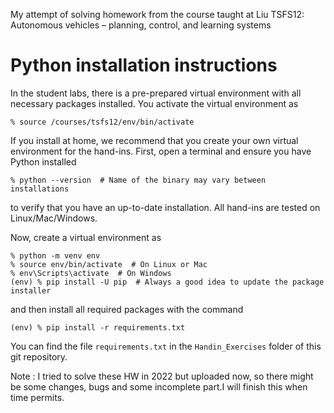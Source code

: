 My attempt of solving homework from the course taught at Liu TSFS12: Autonomous vehicles – planning, control, and learning systems


# Python installation instructions

In the student labs, there is a pre-prepared virtual environment with all necessary packages installed. You activate the virtual environment as
```
% source /courses/tsfs12/env/bin/activate
```
If you install at home, we recommend that you create your own virtual environment for the hand-ins. First, open a terminal and ensure you have Python installed
```
% python --version  # Name of the binary may vary between installations
```
to verify that you have an up-to-date installation. All hand-ins are tested on Linux/Mac/Windows.

Now, create a virtual environment as
```
% python -m venv env
% source env/bin/activate  # On Linux or Mac
% env\Scripts\activate  # On Windows
(env) % pip install -U pip  # Always a good idea to update the package installer
```
and then install all required packages with the command
```
(env) % pip install -r requirements.txt
``` 
You can find the file ```requirements.txt``` in the ```Handin_Exercises``` folder of this git repository.




Note : I tried to solve these HW in 2022 but uploaded now, so there might be some changes, bugs and some incomplete part.I will finish this when time permits.
